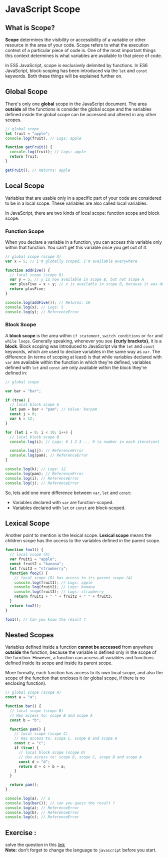 # JavaScript Scope

## What is Scope?

**Scope** determines the visibility or accessibility of a variable or other resource in the area of your code. Scope refers to what the execution context of a particular piece of code is. One of the most important things this context determines is what variables are available to that piece of code.

In ES5 JavaScript, scope is exclusively delimited by functions. In ES6 JavaScript, block-scoping has been introduced via the `let` and `const` keywords. Both these things will be explained further on.

## Global Scope

There's only one **global** scope in the JavaScript document. The area **outside** all the functions is consider the global scope and the variables defined inside the global scope can be accessed and altered in any other scopes.

```javascript
// global scope
let fruit = "apple";
console.log(fruit); // Logs: apple

function getFruit() {
  console.log(fruit); // Logs: apple
  return fruit;
}

getFruit(); // Returns: apple
```

## Local Scope

Variables that are usable only in a specific part of your code are considered to be in a local scope. These variables are also called local variables.

In JavaScript, there are two kinds of local scope: function scope and block scope.

### Function Scope

When you declare a variable in a function, you can access this variable only within that function. You can’t get this variable once you get out of it.

```js
// global scope (scope A)
var x = 5; // I'm globally scoped, I'm available everywhere

function addFive() {
  // local scope (scope B)
  var y = 5; // y is now available in scope B, but not scope A
  var plusFive = x + y; // x is available in scope B, because it was defined in global scope
  return plusFive;
}

console.log(addFive()); // Returns: 10
console.log(x); // Logs: 5
console.log(y); // ReferenceError
```

### Block Scope

A **block scope** is the area within `if statement`, `switch conditions` or `for` and `while loops`. Generally speaking, whenever you see **{curly brackets}**, it is a **block**. Block scoping was introduced to JavaScript via the `let` and `const` keywords, which are used to declare variables in the same way as `var`. The difference (in terms of scoping at least) is that while variables declared with `var` are available within the function in which they're defined, variables defined with `let` and `const` are only available within the block they're defined in:

```javascript
// global scope

var bar = "bar";

if (true) {
  // local block scope A
  let pam = bar + "pam"; // Value: barpam
  const j = 0;
  var k = 12;
}

for (let i = 0; i < 10; i++) {
  // local block scope B
  console.log(i); // Logs: 0 1 2 3 ... 9 (a number in each iteration)

  console.log(j); // ReferenceError
  console.log(pam); // ReferenceError
}

console.log(k); // Logs: 12
console.log(pam); // ReferenceError
console.log(i); // ReferenceError
console.log(j); // ReferenceError
```

So, lets add one more difference between `var`, `let` and `const`:

- Variables declared with `var` are function-scoped.
- Variables declared with `let` or `const` are block-scoped.

## Lexical Scope

Another point to mention is the lexical scope. **Lexical scope** means the children scope has the access to the variables defined in the parent scope.

```javascript
function foo1() {
  // local scope (A)
  var fruit1 = "apple";
  const fruit2 = "banana";
  let fruit3 = "strawberry";
  function foo2() {
    // local scope (B) has access to its parent scope (A)
    console.log(fruit1); // Logs: apple
    console.log(fruit2); // Logs: banana
    console.log(fruit3); // Logs: strawberry
    return fruit1 + " " + fruit2 + " " + fruit3;
  }
  return foo2();
}

foo1(); // Can you know the result ?
```

## Nested Scopes

Variables defined inside a function **cannot be accessed** from anywhere **outside** the function, because the variable is defined only in the scope of the function. However, a function can access all variables and functions defined inside its scope and inside its parent scope.

More formally, each function has access to its own local scope, and also the scope of the function that encloses it (or global scope, if there is no enclosing function).

```javascript
// global scope (scope A)
const a = "a";

function bar() {
  // local scope (scope B)
  // Has access to: scope B and scope A
  const b = "b";

  function pam() {
    // local scope (scope C)
    // Has access to: scope C, scope B and scope A
    const c = "c";
    if (true) {
      // local block scope (scope D)
      // Has access to: scope D, scope C, scope B and scope A
      const d = "d";
      return d + c + b + a;
    }
  }

  return pam();
}

console.log(a); // a
console.log(bar()); // can you guess the result ?
console.log(a); // ReferenceError
console.log(b); // ReferenceError
console.log(c); // ReferenceError
```

## Exercise :

solve the question in this [link](https://leetcode.com/problems/reverse-only-letters/)  
**Note:**
don't forget to change the language to `javascript` before you start.
